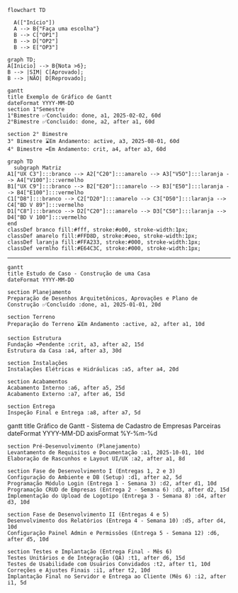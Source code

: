 
```mermaid
flowchart TD

  A(["Início"])
  A --> B{"Faça uma escolha"}
  B --> C["OP1"]
  B --> D["OP2"]
  B --> E["OP3"]
```

```mermaid
graph TD;
A[Inicio] --> B{Nota >6};
B --> |SIM| C[Aprovado];
B --> |NÃO| D[Reprovado];
```

```mermaid
gantt
title Exemplo de Gráfico de Gantt
dateFormat YYYY-MM-DD
section 1°Semestre
1°Bimestre ✅Concluido: done, a1, 2025-02-02, 60d
2°Bimestre ✅Concluido: done, a2, after a1, 60d

section 2° Bimestre
3° Bimestre ⌛Em Andamento: active, a3, 2025-08-01, 60d
4° Bimestre ➡️Em Andamento: crit, a4, after a3, 60d
```



```mermaid
graph TD
  subgraph Matriz
A1["UX C3"]:::branco --> A2["C20"]:::amarelo --> A3["V5O"]:::laranja --> A4["V100"]:::vermelho
B1["UX C9"]:::branco --> B2["E20"]:::amarelo --> B3["E50"]:::laranja --> B4["E100"]:::vermelho
C1["D8"]:::branco --> C2["D20"]:::amarelo --> C3["D50"]:::laranja --> C4["BD V 89"]:::vermelho
D1["C8"]:::branco --> D2["C20"]:::amarelo --> D3["C50"]:::laranja --> D4["BD V 100"]:::vermelho
end
classDef branco fill:#fff, stroke:#o00, stroke-width:1px;
classDef amarelo fill:#FFD8D, stroke:#oeo, stroke-width:1px;
classDef laranja fill:#FFA233, stroke:#000, stroke-width:1px;
classDef vermlho fill:#E64C3C, stroke:#000, stroke-width:1px;
```

---


```mermaid
gantt
title Estudo de Caso - Construção de uma Casa
dateFormat YYYY-MM-DD

section Planejamento
Preparação de Desenhos Arquitetônicos, Aprovações e Plano de Construção ✅Concluído :done, a1, 2025-01-01, 20d

section Terreno
Preparação do Terreno ⌛Em Andamento :active, a2, after a1, 10d

section Estrutura
Fundação ➡️Pendente :crit, a3, after a2, 15d
Estrutura da Casa :a4, after a3, 30d

section Instalações
Instalações Elétricas e Hidráulicas :a5, after a4, 20d

section Acabamentos
Acabamento Interno :a6, after a5, 25d
Acabamento Externo :a7, after a6, 15d

section Entrega
Inspeção Final e Entrega :a8, after a7, 5d

```



<!-- ```mermaid
gantt
title Construção de uma Casa
dateFormat YYYY-MM-DD
section Planejamento
Planejamento e Aprovações ✅:done, a1, 2025-01-01, 20d

section Terreno
Preparação do Terreno ⌛:active, a2, after a1, 10d

section Estrutura
Fundação ➡️:crit, a3, after a2, 15d
Estrutura da Casa :a4, after a3, 30d

section Instalações
Instalações Elétricas e Hidráulicas :a5, after a4, 20d

section Acabamentos
Acabamento Interno :a6, after a5, 25d
Acabamento Externo :a7, after a6, 15d

section Entrega
Inspeção Final e Entrega :a8, after a7, 5d
``` -->

gantt
    title Gráfico de Gantt - Sistema de Cadastro de Empresas Parceiras
    dateFormat  YYYY-MM-DD
    axisFormat  %Y-%m-%d
    
    section Pré-Desenvolvimento (Planejamento)
    Levantamento de Requisitos e Documentação :a1, 2025-10-01, 10d
    Elaboração de Rascunhos e Layout UI/UX :a2, after a1, 8d
    
    section Fase de Desenvolvimento I (Entregas 1, 2 e 3)
    Configuração do Ambiente e DB (Setup) :d1, after a2, 5d
    Programação Módulo Login (Entrega 1 - Semana 3) :d2, after d1, 10d
    Programação CRUD de Empresas (Entrega 2 - Semana 6) :d3, after d2, 15d
    Implementação do Upload de Logotipo (Entrega 3 - Semana 8) :d4, after d3, 10d
    
    section Fase de Desenvolvimento II (Entregas 4 e 5)
    Desenvolvimento dos Relatórios (Entrega 4 - Semana 10) :d5, after d4, 10d
    Configuração Painel Admin e Permissões (Entrega 5 - Semana 12) :d6, after d5, 10d

    section Testes e Implantação (Entrega Final - Mês 6)
    Testes Unitários e de Integração (QA) :t1, after d6, 15d
    Testes de Usabilidade com Usuários Convidados :t2, after t1, 10d
    Correções e Ajustes Finais :i1, after t2, 10d
    Implantação Final no Servidor e Entrega ao Cliente (Mês 6) :i2, after i1, 5d





